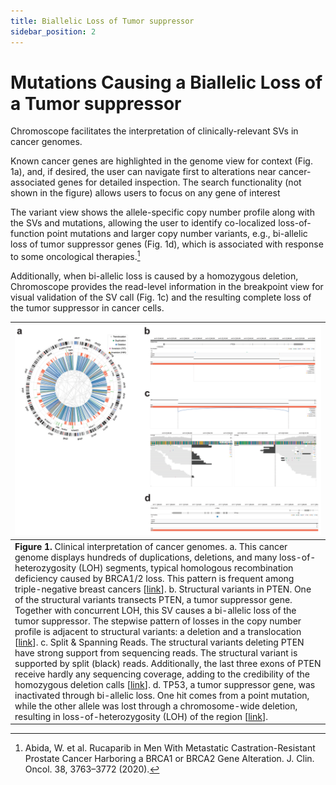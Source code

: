 ```yaml
---
title: Biallelic Loss of Tumor suppressor
sidebar_position: 2
---
```


# Mutations Causing a Biallelic Loss of a Tumor suppressor

Chromoscope facilitates the interpretation of clinically-relevant SVs in cancer genomes. 

Known cancer genes are highlighted in the genome view for context (Fig. 1a), and, if desired, the user can navigate first to alterations near cancer-associated genes for detailed inspection. The search functionality (not shown in the figure) allows users to focus on any gene of interest

The variant view shows the allele-specific copy number profile along with the SVs and mutations, allowing the user to identify co-localized loss-of-function point mutations and larger copy number variants, e.g., bi-allelic loss of tumor suppressor genes (Fig. 1d), which is associated with response to some oncological therapies.[^1]

[^1]: Abida, W. et al. Rucaparib in Men With Metastatic Castration-Resistant Prostate Cancer Harboring a BRCA1 or BRCA2 Gene Alteration. J. Clin. Oncol. 38, 3763–3772 (2020).

Additionally, when bi-allelic loss is caused by a homozygous deletion, Chromoscope provides the read-level information in the breakpoint view for visual validation of the SV call (Fig. 1c) and the resulting complete loss of the tumor suppressor in cancer cells. 

|![use-case-2](../assets/use-case-2.png)|
|---|
|**Figure 1.** Clinical interpretation of cancer genomes. a. This cancer genome displays hundreds of duplications, deletions, and many loss-of-heterozygosity (LOH) segments, typical homologous recombination deficiency caused by BRCA1/2 loss. This pattern is frequent among triple-negative breast cancers [[link](https://chromoscope.bio/app/?demoIndex=1&domain=-73494565.89306358-322450988.89306355&external=https://somatic-browser-test.s3.amazonaws.com/configs/cell.line.benchmark.json)]. b. Structural variants in PTEN. One of the structural variants transects PTEN, a tumor suppressor gene. Together with concurrent LOH, this SV causes a bi-allelic loss of the tumor suppressor. The stepwise pattern of losses in the copy number profile is adjacent to structural variants: a deletion and a translocation [[link](https://chromoscope.bio/app/?demoIndex=1&domain=1762737066.000084-1762865558.9999166&external=https://somatic-browser-test.s3.amazonaws.com/configs/cell.line.benchmark.json)]. c. Split & Spanning Reads. The structural variants deleting PTEN have strong support from sequencing reads. The structural variant is supported by split (black) reads. Additionally, the last three exons of PTEN receive hardly any sequencing coverage, adding to the credibility of the homozygous deletion calls [[link](https://chromoscope.bio/app/?demoIndex=1&domain=1762823513.750124-1762908325.249876&external=https://somatic-browser-test.s3.amazonaws.com/configs/cell.line.benchmark.json)]. d. TP53, a tumor suppressor gene, was inactivated through bi-allelic loss. One hit comes from a point mutation, while the other allele was lost through a chromosome-wide deletion, resulting in loss-of-heterozygosity (LOH) of the region [[link](https://chromoscope.bio/app/?demoIndex=0&domain=2498442611.1246943-2498473284.2567544&external=https://somatic-browser-test.s3.amazonaws.com/configs/cell.line.benchmark.json)]. |
